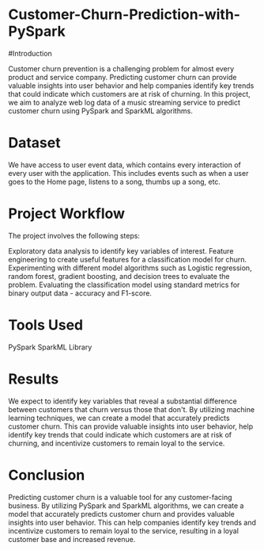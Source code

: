 # Customer-Churn-Prediction-with-PySpark

#Introduction

Customer churn prevention is a challenging problem for almost every product and service company. Predicting customer churn can provide valuable insights into user behavior and help companies identify key trends that could indicate which customers are at risk of churning. In this project, we aim to analyze web log data of a music streaming service to predict customer churn using PySpark and SparkML algorithms.

# Dataset

We have access to user event data, which contains every interaction of every user with the application. This includes events such as when a user goes to the Home page, listens to a song, thumbs up a song, etc.

# Project Workflow

The project involves the following steps:

Exploratory data analysis to identify key variables of interest.
Feature engineering to create useful features for a classification model for churn.
Experimenting with different model algorithms such as Logistic regression, random forest, gradient boosting, and decision trees to evaluate the problem.
Evaluating the classification model using standard metrics for binary output data - accuracy and F1-score.

# Tools Used

PySpark
SparkML Library

# Results

We expect to identify key variables that reveal a substantial difference between customers that churn versus those that don't. By utilizing machine learning techniques, we can create a model that accurately predicts customer churn. This can provide valuable insights into user behavior, help identify key trends that could indicate which customers are at risk of churning, and incentivize customers to remain loyal to the service.

# Conclusion

Predicting customer churn is a valuable tool for any customer-facing business. By utilizing PySpark and SparkML algorithms, we can create a model that accurately predicts customer churn and provides valuable insights into user behavior. This can help companies identify key trends and incentivize customers to remain loyal to the service, resulting in a loyal customer base and increased revenue.



